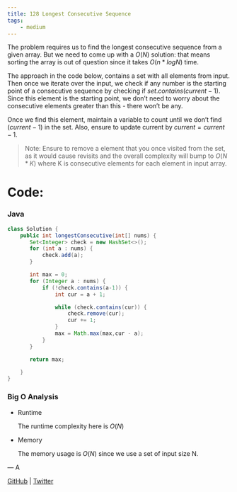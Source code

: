 ```yaml
---
title: 128 Longest Consecutive Sequence
tags:
    - medium
---
```




The problem requires us to find the longest consecutive sequence from a given array. But we need to come up with a $O(N)$ solution: that means sorting the array is out of question since it takes $O(n * logN)$ time.

The approach in the code below, contains a set with all elements from input. Then once we iterate over the input, we check if any number is the starting point of a consecutive sequence by checking if $set.contains(current - 1)$. Since this element is the starting point, we don’t need to worry about the consecutive elements greater than this - there won’t be any. 

Once we find this element, maintain a variable to count until we don’t find $(current - 1)$ in the set. Also, ensure to update current by $current = current - 1$.

> Note: Ensure to remove a element that you once visited from the set, as it would cause revisits and the overall complexity will bump to $O (N * K)$ where K is consecutive elements for each element in input array.
> 

# Code:

### Java

```java
class Solution {
    public int longestConsecutive(int[] nums) {
       Set<Integer> check = new HashSet<>(); 
       for (int a : nums) {
           check.add(a);
       }

       int max = 0;
       for (Integer a : nums) {
           if (!check.contains(a-1)) {
               int cur = a + 1;

               while (check.contains(cur)) {
                   check.remove(cur);
                   cur += 1;
               }
               max = Math.max(max,cur - a);
           }
       }

       return max;

    }
}
```

### Big O Analysis

- Runtime
    
    The runtime complexity here is $O(N)$
    
- Memory
    
    The memory usage is $O (N)$ since we use a set of input size N.
    

— A

[GitHub](https://github.com/AtharvaKamble) | [Twitter](https://twitter.com/AtharvaKamble07)